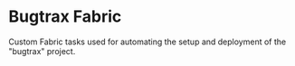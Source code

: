 Bugtrax Fabric
==============

Custom Fabric tasks used for automating the setup and deployment of the "bugtrax" project.
